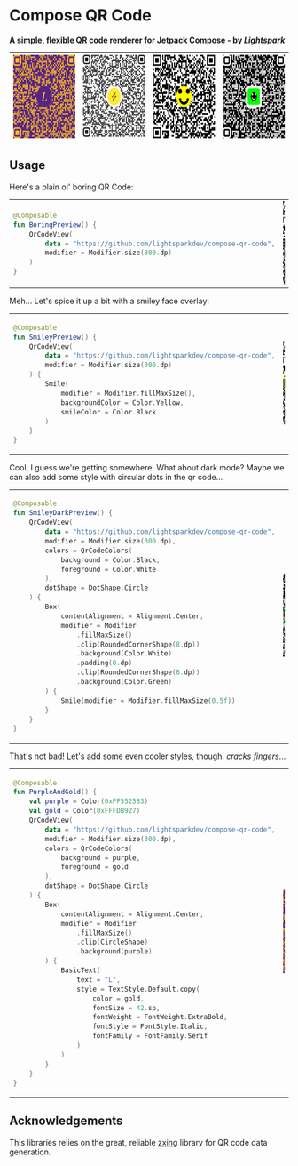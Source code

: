 # Compose QR Code

__A simple, flexible QR code renderer for Jetpack Compose - by *Lightspark*__

| <img src="./docs/images/purple_and_gold.png" width="150px" height="150px" /> | <img src="./docs/images/lightning.png" width="150px" height="150px" /> | <img src="./docs/images/light_smile_square.png" width="150px" height="150px" /> | <img src="./docs/images/dark_smile_circle.png" width="150px" height="150px" /> |
|------------------------------------------------------------------------------|------------------------------------------------------------------------|---------------------------------------------------------------------------------|--------------------------------------------------------------------------------|

## Usage

Here's a plain ol' boring QR Code:

<table>
<tr>
<td>

```kotlin
@Composable
fun BoringPreview() {
    QrCodeView(
        data = "https://github.com/lightsparkdev/compose-qr-code",
        modifier = Modifier.size(300.dp)
    )
}
```

</td>
<td>
<img src="./docs/images/boring.png" width="150px" height="150px" />
</td>
</tr>
</table>

Meh... Let's spice it up a bit with a smiley face overlay:

<table>
<tr>
<td>

```kotlin
@Composable
fun SmileyPreview() {
    QrCodeView(
        data = "https://github.com/lightsparkdev/compose-qr-code",
        modifier = Modifier.size(300.dp)
    ) {
        Smile(
            modifier = Modifier.fillMaxSize(),
            backgroundColor = Color.Yellow,
            smileColor = Color.Black
        )
    }
}
```

</td>
<td>
<img src="./docs/images/light_smile_square.png" width="150px" height="150px" />
</td>
</tr>
</table>

Cool, I guess we're getting somewhere. What about dark mode? Maybe we can also add some style with
circular dots in the qr code...

<table>
<tr>
<td>

```kotlin
@Composable
fun SmileyDarkPreview() {
    QrCodeView(
        data = "https://github.com/lightsparkdev/compose-qr-code",
        modifier = Modifier.size(300.dp),
        colors = QrCodeColors(
            background = Color.Black,
            foreground = Color.White
        ),
        dotShape = DotShape.Circle
    ) {
        Box(
            contentAlignment = Alignment.Center,
            modifier = Modifier
                .fillMaxSize()
                .clip(RoundedCornerShape(8.dp))
                .background(Color.White)
                .padding(8.dp)
                .clip(RoundedCornerShape(8.dp))
                .background(Color.Green)
        ) {
            Smile(modifier = Modifier.fillMaxSize(0.5f))
        }
    }
}
```

</td>
<td>
<img src="./docs/images/dark_smile_circle.png" width="150px" height="150px" />
</td>
</tr>
</table>


That's not bad! Let's add some even cooler styles, though. *cracks fingers*...

<table>
<tr>
<td>

```kotlin
@Composable
fun PurpleAndGold() {
    val purple = Color(0xFF552583)
    val gold = Color(0xFFFDB927)
    QrCodeView(
        data = "https://github.com/lightsparkdev/compose-qr-code",
        modifier = Modifier.size(300.dp),
        colors = QrCodeColors(
            background = purple,
            foreground = gold
        ),
        dotShape = DotShape.Circle
    ) {
        Box(
            contentAlignment = Alignment.Center,
            modifier = Modifier
                .fillMaxSize()
                .clip(CircleShape)
                .background(purple)
        ) {
            BasicText(
                text = "L",
                style = TextStyle.Default.copy(
                    color = gold,
                    fontSize = 42.sp,
                    fontWeight = FontWeight.ExtraBold,
                    fontStyle = FontStyle.Italic,
                    fontFamily = FontFamily.Serif
                )
            )
        }
    }
}
```

</td>
<td>
<img src="./docs/images/purple_and_gold.png" width="150px" height="150px" />
</td>
</tr>
</table>

## Acknowledgements

This libraries relies on the great, reliable [zxing](https://github.com/zxing/zxing) library for QR
code data generation.
